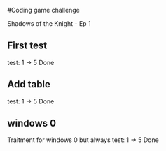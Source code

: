 #Coding game challenge

Shadows of the Knight - Ep 1

## First test
test: 1 -> 5 Done

## Add table
test: 1 -> 5 Done

## windows 0
Traitment for windows 0 but always test: 1 -> 5 Done
